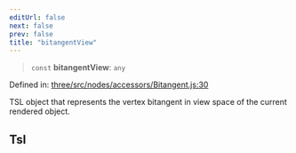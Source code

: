 ```yaml
---
editUrl: false
next: false
prev: false
title: "bitangentView"
---
```


> `const` **bitangentView**: `any`

Defined in: [three/src/nodes/accessors/Bitangent.js:30](https://github.com/DefinitelyMaybe/three-i18n/blob/fa57b79433d1c349ffb23a78727299c8d4190136/three/src/nodes/accessors/Bitangent.js#L30)

TSL object that represents the vertex bitangent in view space of the current rendered object.

## Tsl
